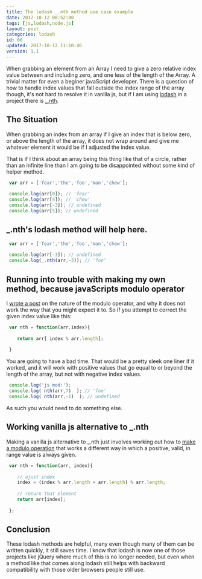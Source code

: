 ```yaml
---
title: The lodash _.nth method use case example
date: 2017-10-12 08:52:00
tags: [js,lodash,node.js]
layout: post
categories: lodash
id: 60
updated: 2017-10-12 11:10:46
version: 1.1
---
```


When grabbing an element from an Array I need to give a zero relative index value between and including zero, and one less of the length of the Array. A trivial matter for even a beginer javaScript developer. There is a question of how to handle index values that fall outside the index range of the array though, it's not hard to resolve it in vanilla js, but if I am using  [lodash](https://lodash.com/) in a project there is [\_.nth](https://lodash.com/docs/4.17.4#nth).

<!-- more -->

## The Situation

When grabbing an index from an array if I give an index that is below zero, or above the length of the array, it does not wrap around and give me whatever element it would be if I adjusted the index value.

That is if I think about an array being this thing like that of a circle, rather than an infinite line than I am going to be disappointed without some kind of helper method.

```js
 var arr = ['fear','the','foo','man','chew'];
 
 console.log(arr[0]); // 'fear'
 console.log(arr[4]); // 'chew'
 console.log(arr[-3]); // undefined
 console.log(arr[5]); // undefined
```

## \_.nth's lodash method will help here.


```js
 var arr = ['fear','the','foo','man','chew'];
 
 console.log(arr[-3]); // undefined
 console.log(_.nth(arr,-3)); // 'foo'
```

## Running into trouble with making my own method, because javaScripts modulo operator

I [wrote a post](/2017/09/02/js-whats-wrong-with-modulo/) on the nature of the modulo operator, and why it does not work the way that you might expect it to. So if you attempt to correct the given index value like this:

```js
 var nth = function(arr,index){
 
    return arr[ index % arr.length];
 
 }
```

You are going to have a bad time. That would be a pretty sleek one liner if it worked, and it will work with positive values that go equal to or beyond the length of the array, but not with negative index values.

```js
 console.log('js mod:');
 console.log( nth(arr,7)  ); // 'foo'
 console.log( nth(arr,-1)  ); // undefined
```

As such you would need to do something else.

## Working vanilla js alternative to \_.nth

Making a vanilla js alternative to \_.nth just involves working out how to [make a modulo operation]((/2017/09/02/js-whats-wrong-with-modulo/)) that works a different way in which a positive, valid, in range value is always given.

```js
 var nth = function(arr, index){
 
    // ajust index
    index = (index % arr.length + arr.length) % arr.length;
 
    // return that element
    return arr[index];
 
 };
```

## Conclusion

These lodash methods are helpful, many even though many of them can be written quickly, it still saves time. I know that lodash is now one of those projects like jQuery where much of this is no longer needed, but even when a method like that comes along lodash still helps with backward compatibility with those older browsers people still use.
